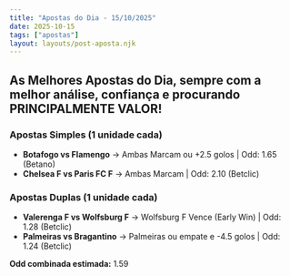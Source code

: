 ```yaml
---
title: "Apostas do Dia - 15/10/2025"
date: 2025-10-15
tags: ["apostas"]
layout: layouts/post-aposta.njk
---
```


## As Melhores Apostas do Dia, sempre com a melhor análise, confiança e procurando PRINCIPALMENTE VALOR!

### Apostas Simples (1 unidade cada)

- **Botafogo vs Flamengo** → Ambas Marcam ou +2.5 golos | Odd: 1.65 (Betano)
- **Chelsea F vs Paris FC F** → Ambas Marcam | Odd: 2.10 (Betclic)


### Apostas Duplas (1 unidade cada)

- **Valerenga F vs Wolfsburg F** → Wolfsburg F Vence (Early Win) | Odd: 1.28 (Betclic) 
- **Palmeiras vs Bragantino** → Palmeiras ou empate e -4.5 golos | Odd: 1.24  (Betclic) 

**Odd combinada estimada:** 1.59


